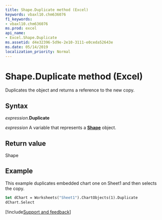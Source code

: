 ```yaml
---
title: Shape.Duplicate method (Excel)
keywords: vbaxl10.chm636076
f1_keywords:
- vbaxl10.chm636076
ms.prod: excel
api_name:
- Excel.Shape.Duplicate
ms.assetid: d4e32396-5d9e-2e10-3111-e0ceda52643e
ms.date: 05/14/2019
localization_priority: Normal
---
```



# Shape.Duplicate method (Excel)

Duplicates the object and returns a reference to the new copy.


## Syntax

_expression_.**Duplicate**

_expression_ A variable that represents a **[Shape](Excel.Shape.md)** object.


## Return value

Shape


## Example

This example duplicates embedded chart one on Sheet1 and then selects the copy.

```vb
Set dChart = Worksheets("Sheet1").ChartObjects(1).Duplicate 
dChart.Select
```




[!include[Support and feedback](~/includes/feedback-boilerplate.md)]